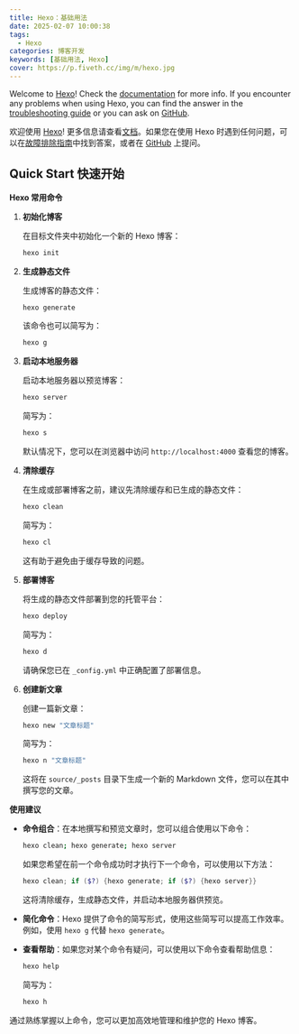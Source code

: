 ```yaml
---
title: Hexo：基础用法
date: 2025-02-07 10:00:38
tags:
  - Hexo
categories: 博客开发
keywords: [基础用法, Hexo]
cover: https://p.fiveth.cc/img/m/hexo.jpg
---
```



Welcome to [Hexo](https://hexo.io/)!  Check the [documentation](https://hexo.io/docs/) for more info. If you encounter any problems when using Hexo, you can find the answer in the [troubleshooting guide](https://hexo.io/docs/troubleshooting.html) or you can ask on [GitHub](https://github.com/hexojs/hexo/issues).

欢迎使用 [Hexo](https://hexo.io/)! 更多信息请查看[文档](https://hexo.io/docs/)。如果您在使用 Hexo 时遇到任何问题，可以在[故障排除指南](https://hexo.io/docs/troubleshooting.html)中找到答案，或者在 [GitHub](https://github.com/hexojs/hexo/issues) 上提问。

## Quick Start 快速开始


**Hexo 常用命令**

1. **初始化博客**

   在目标文件夹中初始化一个新的 Hexo 博客：

   ```bash
   hexo init
   ```

2. **生成静态文件**

   生成博客的静态文件：

   ```bash
   hexo generate
   ```

   该命令也可以简写为：

   ```bash
   hexo g
   ```

3. **启动本地服务器**

   启动本地服务器以预览博客：

   ```bash
   hexo server
   ```

   简写为：

   ```bash
   hexo s
   ```

   默认情况下，您可以在浏览器中访问 `http://localhost:4000` 查看您的博客。

4. **清除缓存**

   在生成或部署博客之前，建议先清除缓存和已生成的静态文件：

   ```bash
   hexo clean
   ```

   简写为：

   ```bash
   hexo cl
   ```

   这有助于避免由于缓存导致的问题。

5. **部署博客**

   将生成的静态文件部署到您的托管平台：

   ```bash
   hexo deploy
   ```

   简写为：

   ```bash
   hexo d
   ```

   请确保您已在 `_config.yml` 中正确配置了部署信息。

6. **创建新文章**

   创建一篇新文章：

   ```bash
   hexo new "文章标题"
   ```

   简写为：

   ```bash
   hexo n "文章标题"
   ```

   这将在 `source/_posts` 目录下生成一个新的 Markdown 文件，您可以在其中撰写您的文章。

**使用建议**

- **命令组合**：在本地撰写和预览文章时，您可以组合使用以下命令：

  ```bash
  hexo clean; hexo generate; hexo server
  ```

    如果您希望在前一个命令成功时才执行下一个命令，可以使用以下方法：

    ```powershell
    hexo clean; if ($?) {hexo generate; if ($?) {hexo server}}
    ```

  这将清除缓存，生成静态文件，并启动本地服务器供预览。

- **简化命令**：Hexo 提供了命令的简写形式，使用这些简写可以提高工作效率。例如，使用 `hexo g` 代替 `hexo generate`。

- **查看帮助**：如果您对某个命令有疑问，可以使用以下命令查看帮助信息：

  ```bash
  hexo help
  ```

  简写为：

  ```bash
  hexo h
  ```

通过熟练掌握以上命令，您可以更加高效地管理和维护您的 Hexo 博客。 

